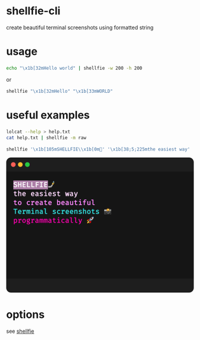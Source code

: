 # shellfie-cli
create beautiful terminal screenshots using formatted string

# usage
```bash
echo "\x1b[32mHello world" | shellfie -w 200 -h 200
```
or
```bash
shellfie "\x1b[32mHello" "\x1b[33mWORLD"
```

# useful examples
```bash
lolcat --help > help.txt
cat help.txt | shellfie -m raw
```

```bash
shellfie '\x1b[105mSHELLFIE\\x1b[0m🤳' '\x1b[38;5;225mthe easiest way' '\x1b[38;5;213mto create beautiful' '\x1b[38;5;14mCLI screenshots 📸' '\x1b[38;5;199mprogrammatically 🚀' -h 300 -w 400
```
![](https://github.com/tool3/shellfie/blob/master/shellfies/shellfie.png?raw=true)

# options

see [shellfie](https://github.com/tool3/shellfie)
